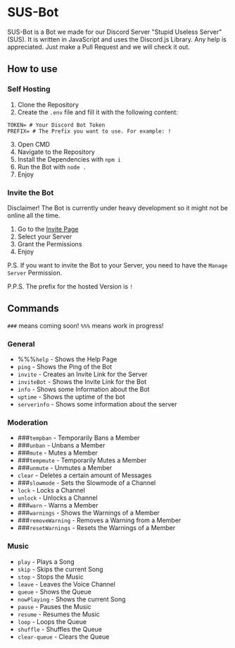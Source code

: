# SUS-Bot

SUS-Bot is a Bot we made for our Discord Server "Stupid Useless Server" (SUS). It is written in JavaScript and uses the Discord.js Library. Any help is appreciated. Just make a Pull Request and we will check it out.

## How to use

### Self Hosting

1. Clone the Repository
2. Create the `.env` file and fill it with the following content:

```env
TOKEN= # Your Discord Bot Token
PREFIX= # The Prefix you want to use. For example: !
```

3. Open CMD
4. Navigate to the Repository
5. Install the Dependencies with `npm i`
6. Run the Bot with `node .`
7. Enjoy

### Invite the Bot

Disclaimer! The Bot is currently under heavy development so it might not be online all the time.

1. Go to the [Invite Page](https://discord.com/api/oauth2/authorize?client_id=1043594673614225429&permissions=8&scope=bot)
2. Select your Server
3. Grant the Permissions
4. Enjoy

P.S. If you want to invite the Bot to your Server, you need to have the `Manage Server` Permission.

P.P.S. The prefix for the hosted Version is `!`

## Commands

`###` means coming soon!
`%%%` means work in progress!

### General

- %%%`help` - Shows the Help Page
- `ping` - Shows the Ping of the Bot
- `invite` - Creates an Invite Link for the Server
- `inviteBot` - Shows the Invite Link for the Bot
- `info` - Shows some Information about the Bot
- `uptime` - Shows the uptime of the bot
- `serverinfo` - Shows some information about the server

### Moderation

- ###`tempban` - Temporarily Bans a Member
- ###`unban` - Unbans a Member
- ###`mute` - Mutes a Member
- ###`tempmute` - Temporarily Mutes a Member
- ###`unmute` - Unmutes a Member
- `clear` - Deletes a certain amount of Messages
- ###`slowmode` - Sets the Slowmode of a Channel
- `lock` - Locks a Channel
- `unlock` - Unlocks a Channel
- ###`warn` - Warns a Member
- ###`warnings` - Shows the Warnings of a Member
- ###`removeWarning` - Removes a Warning from a Member
- ###`resetWarnings` - Resets the Warnings of a Member

### Music

- `play` - Plays a Song
- `skip` - Skips the current Song
- `stop` - Stops the Music
- `leave` - Leaves the Voice Channel
- `queue` - Shows the Queue
- `nowPlaying` - Shows the current Song
- `pause` - Pauses the Music
- `resume` - Resumes the Music
- `loop` - Loops the Queue
- `shuffle` - Shuffles the Queue
- `clear-queue` - Clears the Queue
